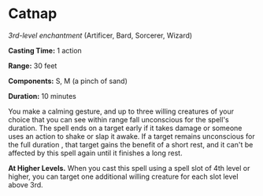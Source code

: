 # Catnap
*3rd-level enchantment* (Artificer, Bard, Sorcerer, Wizard)

**Casting Time:** 1 action

**Range:** 30 feet

**Components:** S, M (a pinch of sand)

**Duration:** 10 minutes

You make a calming gesture, and up to three willing creatures of your choice that you can see within range fall unconscious for the spell's duration. The spell ends on a target early if it takes damage or someone uses an action to shake or slap it awake. If a target remains unconscious for the full duration , that target gains the benefit of a short rest, and it can't be affected by this spell again until it finishes a long rest.

**At Higher Levels.** When you cast this spell using a spell slot of 4th level or higher, you can target one additional willing creature for each slot level above 3rd.
